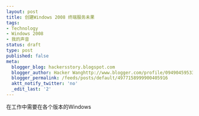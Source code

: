 ```yaml
---
layout: post
title: 创建Windows 2008 终端服务未果
tags:
- Technology
- Windows 2008
- 我的声音
status: draft
type: post
published: false
meta:
  blogger_blog: hackersstory.blogspot.com
  blogger_author: Hacker Wanghttp://www.blogger.com/profile/09490459533264275905noreply@blogger.com
  blogger_permalink: /feeds/posts/default/4977158999900405916
  aktt_notify_twitter: 'no'
  _edit_last: '2'
---
```

在工作中需要在各个版本的Windows<br />
